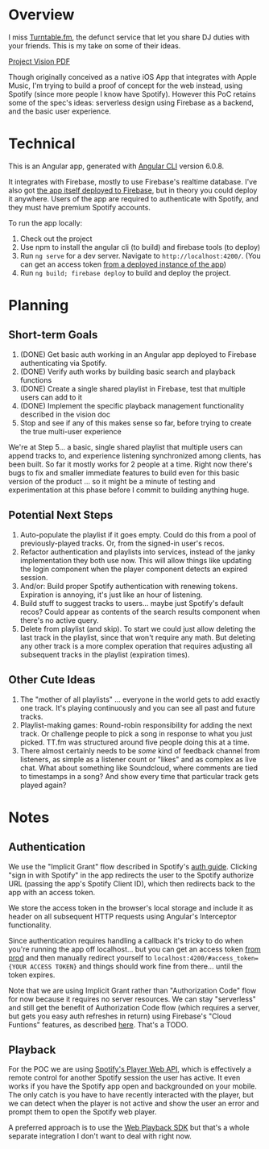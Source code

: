 # Overview

I miss [Turntable.fm](https://en.wikipedia.org/wiki/Turntable.fm), the defunct service that let you share DJ duties with your friends. This is my take on some of their ideas. 

[Project Vision PDF](https://github.com/TheLoombot/deep-strafe/blob/master/DeepState.pdf)

Though originally conceived as a native iOS App that integrates with Apple Music, I'm trying to build a proof of concept for the web instead, using Spotify (since more people I know have Spotify). However this PoC retains some of the spec's ideas: serverless design using Firebase as a backend, and the basic user experience.

# Technical

This is an Angular app, generated with [Angular CLI](https://github.com/angular/angular-cli) version 6.0.8.

It integrates with Firebase, mostly to use Firebase's realtime database. I've also got [the app itself deployed to Firebase](https://poop-a1c0e.firebaseapp.com/), but in theory you could deploy it anywhere. Users of the app are required to authenticate with Spotify, and they must have premium Spotify accounts.

To run the app locally: 

1. Check out the project
2. Use npm to install the angular cli (to build) and firebase tools (to deploy)
3. Run `ng serve` for a dev server. Navigate to `http://localhost:4200/`. (You can get an access token [from a deployed instance of the app](https://poop-a1c0e.firebaseapp.com/))
4. Run `ng build; firebase deploy` to build and deploy the project. 

# Planning

## Short-term Goals

1. (DONE) Get basic auth working in an Angular app deployed to Firebase authenticating via Spotify.
2. (DONE) Verify auth works by building basic search and playback functions
3. (DONE) Create a single shared playlist in Firebase, test that multiple users can add to it 
4. (DONE) Implement the specific playback management functionality described in the vision doc
5. Stop and see if any of this makes sense so far, before trying to create the true multi-user experience

We're at Step 5... a basic, single shared playlist that multiple users can append tracks to, and experience listening synchronized among clients, has been built. So far it mostly works for 2 people at a time. Right now there's bugs to fix and smaller immediate features to build even for this basic version of the product ... so it might be a minute of testing and experimentation at this phase before I commit to building anything huge. 

## Potential Next Steps

1. Auto-populate the playlist if it goes empty. Could do this from a pool of previously-played tracks. Or, from the signed-in user's recos.
2. Refactor authentication and playlists into services, instead of the janky implementation they both use now. This will allow things like updating the login component when the player component detects an expired session.
3. And/or: Build proper Spotify authentication with renewing tokens. Expiration is annoying, it's just like an hour of listening.
4. Build stuff to suggest tracks to users... maybe just Spotify's default recos? Could appear as contents of the search results component when there's no active query.
5. Delete from playlist (and skip). To start we could just allow deleting the last track in the playlist, since that won't require any math. But deleting any other track is a more complex operation that requires adjusting all subsequent tracks in the playlist (expiration times).

## Other Cute Ideas

1. The "mother of all playlists" ... everyone in the world gets to add exactly one track. It's playing continuously and you can see all past and future tracks. 
2. Playlist-making games: Round-robin responsibility for adding the next track. Or challenge people to pick a song in response to what you just picked. TT.fm was structured around five people doing this at a time.
3. There almost certainly needs to be *some* kind of feedback channel from listeners, as simple as a listener count or "likes" and as complex as live chat. What about something like Soundcloud, where comments are tied to timestamps in a song? And show every time that particular track gets played again? 

# Notes

## Authentication

We use the "Implicit Grant" flow described in Spotify's [auth guide](https://developer.spotify.com/documentation/general/guides/authorization-guide/). Clicking "sign in with Spotify" in the app  redirects the user to the Spotify authorize URL (passing the app's Spotify Client ID), which then redirects back to the app with an access token.

We store the access token in the browser's local storage and include it as header on all subsequent HTTP requests using Angular's Interceptor functionality. 

Since authentication requires handling a callback it's tricky to do when you're running the app off localhost... but you can get an access token [from prod](https://poop-a1c0e.firebaseapp.com/) and then manually redirect yourself to `localhost:4200/#access_token={YOUR ACCESS TOKEN}` and things should work fine from there... until the token expires. 

Note that we are using Implicit Grant rather than "Authorization Code" flow for now because it requires no server resources. We can stay "serverless" and still get the benefit of Authorization Code flow (which requires a server, but gets you easy auth refreshes in return) using Firebase's "Cloud Funtions" features, as described [here](https://github.com/firebase/functions-samples/tree/master/spotify-auth). That's a TODO. 

## Playback

For the POC we are using [Spotify's Player Web API](https://developer.spotify.com/documentation/web-api/reference/player/start-a-users-playback/), which is effectively a remote control for another Spotify session the user has active. It even works if you have the Spotify app open and backgrounded on your mobile. The only catch is you have to have recently interacted with the player, but we can detect when the player is not active and show the user an error and prompt them to open the Spotify web player. 

A preferred approach is to use the [Web Playback SDK](https://developer.spotify.com/documentation/web-playback-sdk/) but that's a whole separate integration I don't want to deal with right now. 